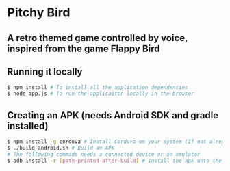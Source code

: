 Pitchy Bird
===========

A retro themed game controlled by voice, inspired from the game Flappy Bird
---------------------------------------------------------------------------


Running it locally
------------------
```bash
$ npm install # To install all the application dependencies
$ node app.js # To run the applicaiton locally in the browser
```

Creating an APK (needs Android SDK and gradle installed)
---------------------------------------------
```bash
$ npm install -g cordova # Install Cordova on your system (If not already installed)
$ ./build-android.sh # Build an APK
# The following commads needs a connected device or an emulator
$ adb install -r [path-printed-after-build] # Install the apk onto the device
```
